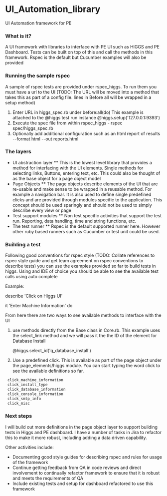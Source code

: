 UI_Automation_library
=====================

UI Automation framework for PE


### What is it? ##
A UI framework with libraries to interface with PE UI such as HIGGS and PE Dashboard. Tests can be built on top of this and call the methods in this framework. Rspec is the default but Cucumber examples will also be provided

### Running the sample rspec ##

A sample of rspec tests are provided under rspec_higgs. To run them you must have a url to the  UI (TODO: The URL will be moved into a method that takes this as part of a config file. lines in Before all will be wrapped in a setup method)

1. Enter URL in higgs_spec.rb under before:all(do) This example is attached to the @higgs test run instance
   @higgs.setup('127.0.0.1:9393')
2. Execute the spec file from within rspec_higgs - rspec spec/higgs_spec.rb
3. Optionally add additional configuration such as an html report of results  --format html --out reports.html

### The layers
- UI abstraction layer ** This is the lowest level library that provides a method for interfacing with the UI elements. Single methods for selecting links, Buttons, entering text, etc. This could also be thought of as the base object for a page object model
- Page Objects ** The page objects describe elements of the UI that are re-usable and make sense to be wrapped in a reusable method. For example a navigation bar. It is also used to define single predefined clicks and are provided through modules specific to the application. This concept should be used sparingly and should not be used to simply describe every view or page
- Test support modules ** Non test specific activities that support the test run. Reporting, data handling, time and string functions, etc.
- The test runner ** Rspec is the default supported runner here. However other ruby based runners such as Cucumber or test unit could be used.

### Building a test

Following good conventions for rspec style (TODO: Collate references to rspec style guide and get team agreement on rspec conventions to describe tests) you can use the examples provided so far to build tests in higgs. Using and IDE of choice you should be able to see the available test calls using auto complete

Example:

describe 'Click on Higgs UI'

it 'Enter Machine Information' do

From here there are two ways to see available methods to interface with the UI

1. use methods directly from the Base class in Core.rb. This example uses the select_link method and we will pass it the the ID of the element for Database Install

      @higgs.select_id('q_database_install')

2. Use a predefined click. This is available as part of the page object under the page_elements/higgs module. You can start typing the word click to see the available definitions so far.
```ruby
 click_machine_information
 click_install_type
 click_database_information
 click_console_information
 click_smtp_info
 click_misc
```
### Next steps
I will build out more definitions in the page object layer to support building tests in Higgs and PE dashboard. I have a number of tasks in Jira to refactor this to make it more robust, including adding a data driven capability.

Other activities include:
- Documenting good style guides for describing rspec and rules for usage of the framework
- Continue getting feedback from QA in code reviews and direct involvement to continually refactor framework to ensure that it is robust and meets the requirements of QA
- Include existing tests and setup for dashboard refactored to use this framework


